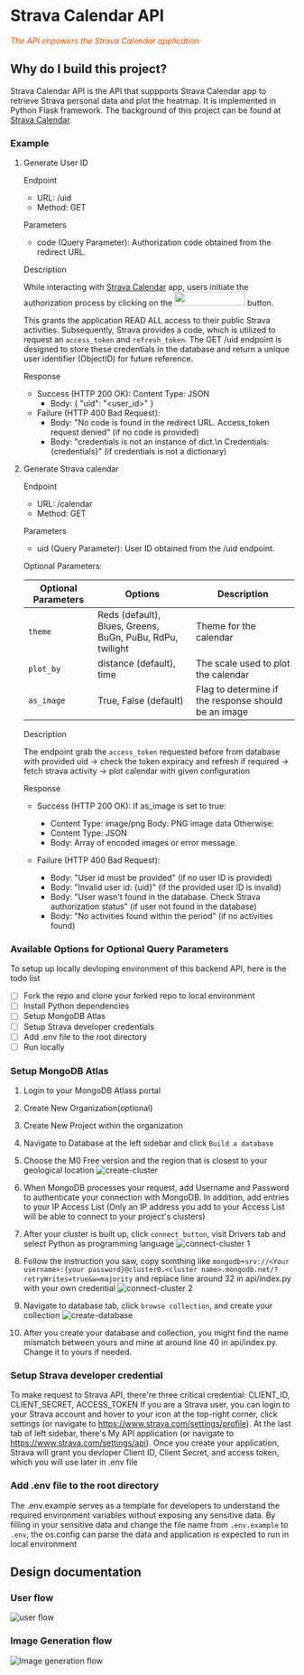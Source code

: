 # Strava Calendar API

<p style="color: #fc4c02"><em>The API enpowers the Strava Calendar application</em></p>

## Why do I build this project?

Strava Calendar API is the API that suppports Strava Calendar app to retrieve Strava personal data and plot the heatmap. It is implemented in Python Flask framework. The background of this project can be found at [Strava Calendar](https://github.com/handsamtw/strava-calender).

### Example

1. Generate User ID

   Endpoint

   - URL: /uid
   - Method: GET

   Parameters

   - code (Query Parameter): Authorization code obtained from the redirect URL.

   Description

   While interacting with [Strava Calendar](https://github.com/handsamtw/strava-calender) app, users initiate the authorization process by clicking on the <span><img height=25  width=125 src="./assets/btn-strava.png" /></span> button.

   This grants the application READ ALL access to their public Strava activities. Subsequently, Strava provides a code, which is utilized to request an `access_token` and `refresh_token`. The GET /uid endpoint is designed to store these credentials in the database and return a unique user identifier (ObjectID) for future reference.

   Response

   - Success (HTTP 200 OK):
     Content Type: JSON
     - Body: { "uid": "<user_id>" }
   - Failure (HTTP 400 Bad Request):
     - Body: "No code is found in the redirect URL. Access_token request denied" (if no code is provided)
     - Body: "credentials is not an instance of dict.\n Credentials:{credentials}" (if credentials is not a dictionary)

2. Generate Strava calendar

   Endpoint

   - URL: /calendar
   - Method: GET

   Parameters

   - uid (Query Parameter): User ID obtained from the /uid endpoint.

   Optional Parameters:

   | Optional Parameters | Options                                                   | Description                                          |
   | ------------------- | --------------------------------------------------------- | ---------------------------------------------------- |
   | `theme`             | Reds (default), Blues, Greens, BuGn, PuBu, RdPu, twilight | Theme for the calendar                               |
   | `plot_by`           | distance (default), time                                  | The scale used to plot the calendar                  |
   | `as_image`          | True, False (default)                                     | Flag to determine if the response should be an image |

   Description

   The endpoint grab the `access_token` requested before from database with provided uid -> check the token expiracy and refresh if required -> fetch strava activity -> plot calendar with given configuration

   Response

   - Success (HTTP 200 OK):
     If as_image is set to true:

     - Content Type: image/png
       Body: PNG image data
       Otherwise:
     - Content Type: JSON
     - Body: Array of encoded images or error message.

   - Failure (HTTP 400 Bad Request):

     - Body: "User id must be provided" (if no user ID is provided)
     - Body: "Invalid user id: {uid}" (if the provided user ID is invalid)
     - Body: "User wasn't found in the database. Check Strava authorization status" (if user not found in the database)
     - Body: "No activities found within the period" (if no activities found)

### Available Options for Optional Query Parameters

To setup up locally devloping environment of this backend API, here is the todo list

- [ ] Fork the repo and clone your forked repo to local environment
- [ ] Install Python dependencies
- [ ] Setup MongoDB Atlas
- [ ] Setup Strava developer credentials
- [ ] Add .env file to the root directory
- [ ] Run locally

### Setup MongoDB Atlas

1. Login to your MongoDB Atlass portal
2. Create New Organization(optional)
3. Create New Project within the organization
4. Navigate to Database at the left sidebar and click `Build a database`

5. Choose the M0 Free version and the region that is closest to your geological location
   ![create-cluster](/assets/mongodb/create%20cluster.png)
6. When MongoDB processes your request, add Username and Password to authenticate your connection with MongoDB. In addition, add entries to your IP Access List (Only an IP address you add to your Access List will be able to connect to your project's clusters)
7. After your cluster is built up, click `connect button`, visit Drivers tab and select Python as programming language
   ![connect-cluster 1](/assets/mongodb/connect%20cluster1.png)

8. Follow the instruction you saw, copy somthing like `mongodb+srv://<Your username>:{your password}@cluster0.<cluster name>.mongodb.net/?retryWrites=true&w=majority` and replace line around 32 in api/index.py with your own credential
   ![connect-cluster 2](/assets/mongodb/connect%20cluster2.png)

9. Navigate to database tab, click `browse collection`, and create your collection
   ![create-database](/assets/mongodb/create-database.png)

10. After you create your database and collection, you might find the name mismatch between yours and mine at around line 40 in api/index.py. Change it to yours if needed.

### Setup Strava developer credential

To make request to Strava API, there're three critical credential: CLIENT_ID, CLIENT_SECRET, ACCESS_TOKEN
If you are a Strava user, you can login to your Strava account and hover to your icon at the top-right corner, click settings (or navigate to https://www.strava.com/settings/profile). At the last tab of left sidebar, there's My API application (or navigate to https://www.strava.com/settings/api). Once you create your application, Strava will grant you devloper Client ID, Client Secret, and access token, which you will use later in .env file

### Add .env file to the root directory

The .env.example serves as a template for developers to understand the required environment variables without exposing any sensitive data. By filling in your sensitive data and change the file name from `.env.example` to `.env`, the os.config can parse the data and application is expected to run in local environment

## Design documentation

### User flow

![user flow](docs/[strava-github-profile]%20user%20flow.png)

### Image Generation flow

![Image generation flow](docs/[strava-github-profile]%20Image%20generation%20flow.png)
